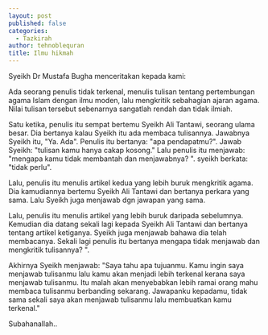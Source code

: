 ```yaml
---
layout: post
published: false
categories:
  - Tazkirah
author: tehnoblequran
title: Ilmu hikmah
---
```

Syeikh Dr Mustafa Bugha menceritakan kepada kami:

Ada seorang penulis tidak terkenal, menulis tulisan tentang pertembungan agama Islam dengan ilmu moden, lalu mengkritik sebahagian ajaran agama. Nilai tulisan tersebut sebenarnya sangatlah rendah dan tidak ilmiah.

Satu ketika, penulis itu sempat bertemu Syeikh Ali Tantawi, seorang ulama besar. Dia bertanya kalau Syeikh itu ada membaca tulisannya. Jawabnya Syeikh itu, "Ya. Ada". Penulis itu bertanya: "apa pendapatmu?". Jawab Syeikh: "tulisan kamu hanya cakap kosong." Lalu penulis itu menjawab: "mengapa kamu tidak membantah dan menjawabnya? ". syeikh berkata: "tidak perlu".

Lalu, penulis itu menulis artikel kedua yang lebih buruk mengkritik agama. Dia kamudiannya bertemu Syeikh Ali Tantawi dan bertanya perkara yang sama. Lalu Syeikh juga menjawab dgn jawapan yang sama.

Lalu, penulis itu menulis artikel yang lebih buruk daripada sebelumnya. Kemudian dia datang sekali lagi kepada Syeikh Ali Tantawi dan bertanya tentang artikel ketiganya. Syeikh juga menjawab bahawa dia telah membacanya. Sekali lagi penulis itu bertanya mengapa tidak menjawab dan mengkritik tulisannya? ".

Akhirnya Syeikh menjawab: "Saya tahu apa tujuanmu. Kamu ingin saya menjawab tulisanmu lalu kamu akan menjadi lebih terkenal kerana saya menjawab tulisanmu. Itu malah akan menyebabkan lebih ramai orang mahu membaca tulisanmu berbanding sekarang. Jawapanku kepadamu, tidak sama sekali saya akan menjawab tulisanmu lalu membuatkan kamu terkenal."

Subahanallah..